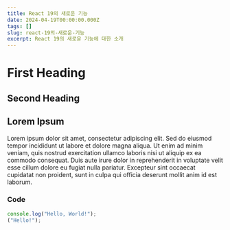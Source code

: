 ```yaml
---
title: React 19의 새로운 기능
date: 2024-04-19T00:00:00.000Z
tags: []
slug: react-19의-새로운-기능
excerpt: React 19의 새로운 기능에 대한 소개
---
```


# First Heading

## Second Heading

## Lorem Ipsum

Lorem ipsum dolor sit amet, consectetur adipiscing elit. Sed do eiusmod tempor incididunt ut labore et dolore magna aliqua. Ut enim ad minim veniam, quis nostrud exercitation ullamco laboris nisi ut aliquip ex ea commodo consequat. Duis aute irure dolor in reprehenderit in voluptate velit esse cillum dolore eu fugiat nulla pariatur. Excepteur sint occaecat cupidatat non proident, sunt in culpa qui officia deserunt mollit anim id est laborum.

### Code

```javascript
console.log("Hello, World!");
("Hello!");
```
